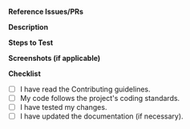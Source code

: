 **Reference Issues/PRs**

<!-- Example: Fixes #1234. See also #3456. -->


**Description**

<!-- Provide a brief description of your changes. -->


**Steps to Test**

<!-- Explain how to test your changes (if necessary). -->


**Screenshots (if applicable)**

<!-- Add screenshots to showcase your changes. -->


**Checklist**

- [ ] I have read the Contributing guidelines.
- [ ] My code follows the project's coding standards.
- [ ] I have tested my changes.
- [ ] I have updated the documentation (if necessary).
